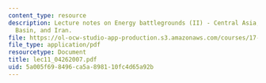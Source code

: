 ```yaml
---
content_type: resource
description: Lecture notes on Energy battlegrounds (II) - Central Asia, the Caspian
  Basin, and Iran.
file: https://ol-ocw-studio-app-production.s3.amazonaws.com/courses/17-906-reading-seminar-in-social-science-the-geopolitics-and-geoeconomics-of-global-energy-spring-2007/5a005f698496ca5a898110fc4d65a92b_lec11_04262007.pdf
file_type: application/pdf
resourcetype: Document
title: lec11_04262007.pdf
uid: 5a005f69-8496-ca5a-8981-10fc4d65a92b
---
```

